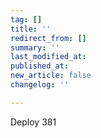 ```yaml
---
tag: []
title: ''
redirect_from: []
summary: ''
last_modified_at: 
published_at: 
new_article: false
changelog: ''

---
```

Deploy 381